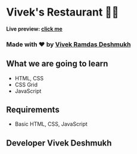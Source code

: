 # Vivek's Restaurant 👨‍🍳

**Live preview: [click me](https://vivekdeshmukh22799.github.io/Vivek_Deshmukh_DOM_final_17th_Sep_2023/index.html)**

### Made with ❤️ by [Vivek Ramdas Deshmukh](https://www.instagram.com/vivek.r.deshmukh/)

## What we are going to learn
- HTML, CSS
- CSS Grid
- JavaScript

## Requirements

- Basic HTML, CSS, JavaScript

## Developer Vivek Deshmukh
